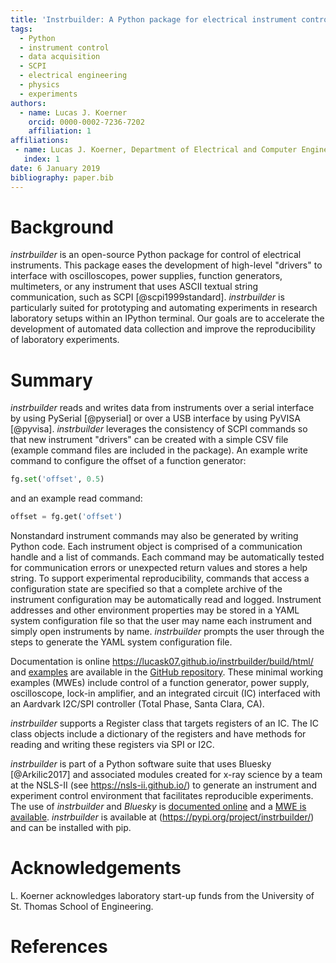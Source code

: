 ```yaml
---
title: 'Instrbuilder: A Python package for electrical instrument control'
tags:
  - Python
  - instrument control
  - data acquisition
  - SCPI
  - electrical engineering
  - physics
  - experiments
authors:
  - name: Lucas J. Koerner
    orcid: 0000-0002-7236-7202
    affiliation: 1
affiliations:
 - name: Lucas J. Koerner, Department of Electrical and Computer Engineering, University of St. Thomas
   index: 1
date: 6 January 2019
bibliography: paper.bib
---
```


# Background
*instrbuilder* is an open-source Python package for control of electrical instruments. This package eases the development of high-level "drivers" to interface with oscilloscopes, power supplies, function generators, multimeters, or any instrument that uses ASCII textual string communication, such as SCPI [@scpi1999standard]. *instrbuilder* is particularly suited for prototyping and automating experiments in research laboratory setups within an IPython terminal. Our goals are to accelerate the development of automated data collection and improve the reproducibility of laboratory experiments.

# Summary
*instrbuilder* reads and writes data from instruments over a serial interface by using PySerial [@pyserial] or over a USB interface by using PyVISA [@pyvisa]. *instrbuilder* leverages the consistency of SCPI commands so that new instrument "drivers" can be created with a simple CSV file (example command files are included in the package). 
An example write command to configure the offset of a function generator:
```python
fg.set('offset', 0.5)
```
and an example read command:
```python
offset = fg.get('offset')
```
Nonstandard instrument commands may also be generated by writing Python code. Each instrument object is comprised of a communication handle and a list of commands. Each command may be automatically tested for communication errors or unexpected return values and stores a help string. To support experimental reproducibility, commands that access a configuration state are specified so that a complete archive of the instrument configuration may be automatically read and logged. Instrument addresses and other environment properties may be stored in a YAML system configuration file so that the user may name each instrument and simply open instruments by name. *instrbuilder* prompts the user through the steps to generate the YAML system configuration file. 

Documentation is online https://lucask07.github.io/instrbuilder/build/html/ and [examples](https://github.com/lucask07/instrbuilder/tree/master/instrbuilder/examples) are available in the [GitHub repository](https://github.com/lucask07/instrbuilder). These minimal working examples (MWEs) include control of a function generator, power supply, oscilloscope, lock-in amplifier, and an integrated circuit (IC) interfaced with an Aardvark I2C/SPI controller (Total Phase, Santa Clara, CA). 

*instrbuilder* supports a Register class that targets registers of an IC. The IC class objects include a dictionary of the registers and have methods for reading and writing these registers via SPI or I2C. 

*instrbuilder* is part of a Python software suite that uses Bluesky [@Arkilic2017] and associated modules created for x-ray science by a team at the NSLS-II (see https://nsls-ii.github.io/) to generate an instrument and experiment control environment that facilitates reproducible experiments. The use of *instrbuilder* and *Bluesky* is [documented online](https://lucask07.github.io/instrbuilder/build/html/bluesky_demo.html) and a [MWE is available](https://github.com/lucask07/instrbuilder/blob/master/instrbuilder/bluesky_demo/fg_oscilloscope_basics.py). *instrbuilder* is available at (https://pypi.org/project/instrbuilder/) and can be installed with pip. 

# Acknowledgements

L. Koerner acknowledges laboratory start-up funds from the University of St. Thomas School of Engineering. 

# References
